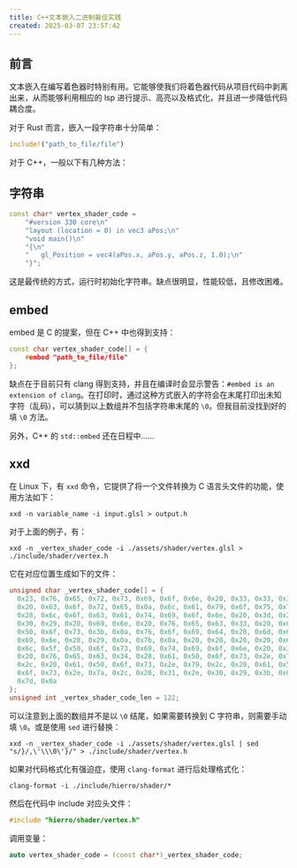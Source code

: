 ```yaml
---
title: C++文本嵌入二进制最佳实践
created: 2025-03-07 23:57:42
---
```

## 前言

文本嵌入在编写着色器时特别有用。它能够使我们将着色器代码从项目代码中剥离出来，从而能够利用相应的 lsp 进行提示、高亮以及格式化，并且进一步降低代码耦合度。

对于 Rust 而言，嵌入一段字符串十分简单：

```rust
include!("path_to_file/file")
```

对于 C++，一般以下有几种方法：

## 字符串

```cpp
const char* vertex_shader_code =
    "#version 330 core\n"
    "layout (location = 0) in vec3 aPos;\n"
    "void main()\n"
    "{\n"
    "   gl_Position = vec4(aPos.x, aPos.y, aPos.z, 1.0);\n"
    "}";
```

这是最传统的方式，运行时初始化字符串。缺点很明显，性能较低，且修改困难。

## embed

embed 是 C 的提案，但在 C++ 中也得到支持：

```cpp
const char vertex_shader_code[] = {
    #embed "path_to_file/file"
};
```

缺点在于目前只有 clang 得到支持，并且在编译时会显示警告：`#embed is an extension of clang`。在打印时，通过这种方式嵌入的字符会在末尾打印出未知字符（乱码），可以猜到以上数组并不包括字符串末尾的 `\0`。但我目前没找到好的填 `\0` 方法。

另外，C++ 的 `std::embed` 还在日程中……

## xxd

在 Linux 下，有 `xxd` 命令，它提供了将一个文件转换为 C 语言头文件的功能，使用方法如下：

```shell
xxd -n variable_name -i input.glsl > output.h 
```

对于上面的例子，有：

```shell
xxd -n _vertex_shader_code -i ./assets/shader/vertex.glsl > ./include/shader/vertex.h 
```

它在对应位置生成如下的文件：

```c
unsigned char _vertex_shader_code[] = {
  0x23, 0x76, 0x65, 0x72, 0x73, 0x69, 0x6f, 0x6e, 0x20, 0x33, 0x33, 0x30,
  0x20, 0x63, 0x6f, 0x72, 0x65, 0x0a, 0x6c, 0x61, 0x79, 0x6f, 0x75, 0x74,
  0x28, 0x6c, 0x6f, 0x63, 0x61, 0x74, 0x69, 0x6f, 0x6e, 0x20, 0x3d, 0x20,
  0x30, 0x29, 0x20, 0x69, 0x6e, 0x20, 0x76, 0x65, 0x63, 0x33, 0x20, 0x61,
  0x50, 0x6f, 0x73, 0x3b, 0x0a, 0x76, 0x6f, 0x69, 0x64, 0x20, 0x6d, 0x61,
  0x69, 0x6e, 0x28, 0x29, 0x0a, 0x7b, 0x0a, 0x20, 0x20, 0x20, 0x20, 0x67,
  0x6c, 0x5f, 0x50, 0x6f, 0x73, 0x69, 0x74, 0x69, 0x6f, 0x6e, 0x20, 0x3d,
  0x20, 0x76, 0x65, 0x63, 0x34, 0x28, 0x61, 0x50, 0x6f, 0x73, 0x2e, 0x78,
  0x2c, 0x20, 0x61, 0x50, 0x6f, 0x73, 0x2e, 0x79, 0x2c, 0x20, 0x61, 0x50,
  0x6f, 0x73, 0x2e, 0x7a, 0x2c, 0x20, 0x31, 0x2e, 0x30, 0x29, 0x3b, 0x0a,
  0x7d, 0x0a
};
unsigned int _vertex_shader_code_len = 122;
```

可以注意到上面的数组并不是以 `\0` 结尾，如果需要转换到 C 字符串，则需要手动填 `\0`。或是使用 `sed` 进行替换：

```shell
xxd -n _vertex_shader_code -i ./assets/shader/vertex.glsl | sed "s/}/,\'\\\0\'}/" > ./include/shader/vertex.h 
```

如果对代码格式化有强迫症，使用 `clang-format` 进行后处理格式化：

```shell
clang-format -i ./include/hierro/shader/*
```

然后在代码中 include 对应头文件：

```cpp
#include "hierro/shader/vertex.h"
```

调用变量：

```cpp
auto vertex_shader_code = (const char*)_vertex_shader_code;
```
